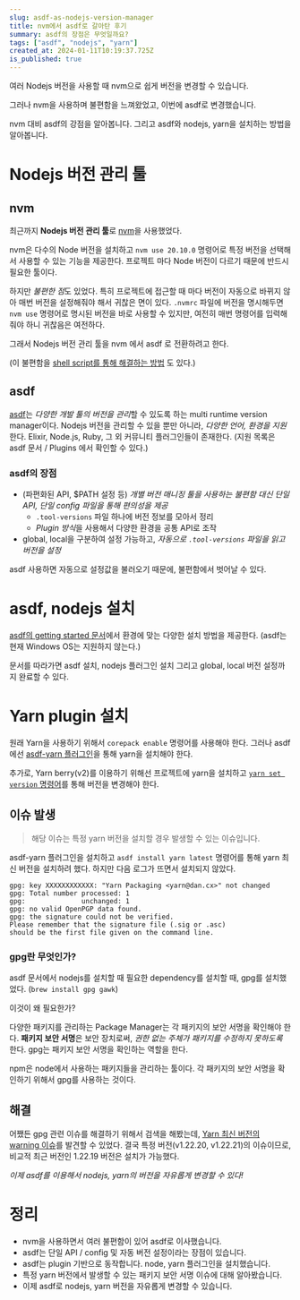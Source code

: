 ```yaml
---
slug: asdf-as-nodejs-version-manager
title: nvm에서 asdf로 갈아탄 후기
summary: asdf의 장점은 무엇일까요?
tags: ["asdf", "nodejs", "yarn"]
created_at: 2024-01-11T10:19:37.725Z
is_published: true
---
```


여러 Nodejs 버전을 사용할 때 nvm으로 쉽게 버전을 변경할 수 있습니다. 

그러나 nvm을 사용하며 불편함을 느껴왔었고, 이번에 asdf로 변경했습니다. 

nvm 대비 asdf의 강점을 알아봅니다. 그리고 asdf와 nodejs, yarn을 설치하는 방법을 알아봅니다.

# Nodejs 버전 관리 툴
## nvm
최근까지 **Nodejs 버전 관리 툴**로 [nvm](https://github.com/nvm-sh/nvm)을 사용했었다.

nvm은 다수의 Node 버전을 설치하고 `nvm use 20.10.0` 명령어로 특정 버전을 선택해서 사용할 수 있는 기능을 제공한다. 프로젝트 마다 Node 버전이 다르기 때문에 반드시 필요한 툴이다.

하지만 *불편한 점*도 있었다. 특히 프로젝트에 접근할 때 마다 버전이 자동으로 바뀌지 않아 매번 버전을 설정해줘야 해서 귀찮은 면이 있다. `.nvmrc` 파일에 버전을 명시해두면 `nvm use` 명령어로 명시된 버전을 바로 사용할 수 있지만, 여전히 매번 명령어를 입력해줘야 하니 귀찮음은 여전하다. 

그래서 Nodejs 버전 관리 툴을 nvm 에서 asdf 로 전환하려고 한다.

(이 불편함을 [shell script를 통해 해결하는 방법](https://stackoverflow.com/questions/23556330/run-nvm-use-automatically-every-time-theres-a-nvmrc-file-on-the-directory) 도 있다.)
## asdf
[asdf](https://asdf-vm.com/)는 *다양한 개발 툴의 버전을 관리*할 수 있도록 하는 multi runtime version manager이다. Nodejs 버전을 관리할 수 있을 뿐만 아니라, *다양한 언어, 환경을 지원*한다. Elixir, Node.js, Ruby, 그 외 커뮤니티 플러그인들이 존재한다. (지원 목록은 asdf 문서 / Plugins 에서 확인할 수 있다.)

### asdf의 장점
- (파편화된 API, $PATH 설정 등) *개별 버전 매니징 툴을 사용하는 불편함 대신 단일 API, 단일 config 파일을 통해 편의성을 제공*
    - `.tool-versions` 파일 하나에 버전 정보를 모아서 정리
    - *Plugin 방식*을 사용해서 다양한 환경을 공통 API로 조작
- global, local을 구분하여 설정 가능하고, *자동으로 `.tool-versions` 파일을 읽고 버전을 설정*

asdf 사용하면 자동으로 설정값을 불러오기 때문에, 불편함에서 벗어날 수 있다.
# asdf, nodejs 설치
[asdf의 getting started 문서](https://asdf-vm.com/guide/getting-started.html#getting-started)에서 환경에 맞는 다양한 설치 방법을 제공한다. (asdf는 현재 Windows OS는 지원하지 않는다.)

문서를 따라가면 asdf 설치, nodejs 플러그인 설치 그리고 global, local 버전 설정까지 완료할 수 있다.

# Yarn plugin 설치
원래 Yarn을 사용하기 위해서 `corepack enable` 명령어를 사용해야 한다. 그러나 asdf에선 [asdf-yarn 플러그인](https://github.com/twuni/asdf-yarn)을 통해 yarn을 설치해야 한다.
   
추가로, Yarn berry(v2)를 이용하기 위해선 프로젝트에 yarn을 설치하고 [`yarn set version` 명령어](https://yarnpkg.com/cli/set/version)를 통해 버전을 변경해야 한다.

## 이슈 발생
> 해당 이슈는 특정 yarn 버전을 설치할 경우 발생할 수 있는 이슈입니다. 

asdf-yarn 플러그인을 설치하고 `asdf install yarn latest` 명령어를 통해 yarn 최신 버전을 설치하려 했다. 하지만 다음 로그가 뜨면서 설치되지 않았다.

```
gpg: key XXXXXXXXXXXX: "Yarn Packaging <yarn@dan.cx>" not changed
gpg: Total number processed: 1
gpg:              unchanged: 1
gpg: no valid OpenPGP data found.
gpg: the signature could not be verified.
Please remember that the signature file (.sig or .asc)
should be the first file given on the command line.
```

### gpg란 무엇인가? 
asdf 문서에서 nodejs를 설치할 때 필요한 dependency를 설치할 때, gpg를 설치했었다. (`brew install gpg gawk`) 

이것이 왜 필요한가?

다양한 패키지를 관리하는 Package Manager는 각 패키지의 보안 서명을 확인해야 한다. **패키지 보안 서명**은 보안 장치로써, *권한 없는 주체가 패키지를 수정하지 못하도록* 한다. gpg는 패키지 보안 서명을 확인하는 역할을 한다.

npm은 node에서 사용하는 패키지들을 관리하는 툴이다. 각 패키지의 보안 서명을 확인하기 위해서 gpg를 사용하는 것이다.

## 해결
어쨌든 gpg 관련 이슈를 해결하기 위해서 검색을 해봤는데, [Yarn 최신 버전의 warning 이슈](https://github.com/twuni/asdf-yarn/issues/33)를 발견할 수 있었다. 결국 특정 버전(v1.22.20, v1.22.21)의 이슈이므로, 비교적 최근 버전인 1.22.19 버전은 설치가 가능했다.

*이제 asdf를 이용해서 nodejs, yarn의 버전을 자유롭게 변경할 수 있다!*

# 정리
- nvm을 사용하면서 여러 불편함이 있어 asdf로 이사했습니다.
- asdf는 단일 API / config 및 자동 버전 설정이라는 장점이 있습니다.
- asdf는 plugin 기반으로 동작합니다. node, yarn 플러그인을 설치했습니다.
- 특정 yarn 버전에서 발생할 수 있는 패키지 보안 서명 이슈에 대해 알아봤습니다.
- 이제 asdf로 nodejs, yarn 버전을 자유롭게 변경할 수 있습니다.
